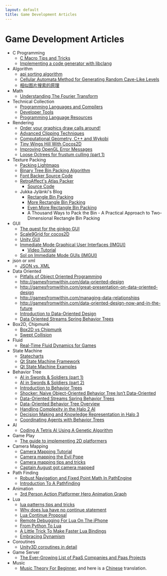 ```yaml
---
layout: default
title: Game Development Articles
---
```


# Game Development Articles

  * C Programming
    * [C Macro Tips and Tricks](http://www.mikeash.com/pyblog/friday-qa-2010-12-31-c-macro-tips-and-tricks.html)
    * [Implementing a code generator with libclang](http://www.altdevblogaday.com/2014/03/05/implementing-a-code-generator-with-libclang/)
  * Algorithm
    * [api sorting algorithm](http://stringoftheseus.com/blog/2011/01/10/api-sorting-algorithms/)
    * [Cellular Automata Method for Generating Random Cave-Like Levels](http://roguebasin.roguelikedevelopment.org/index.php?title=Cellular_Automata_Method_for_Generating_Random_Cave-Like_Levels)
    * [相似图片搜索的原理](http://www.ruanyifeng.com/blog/2011/07/principle_of_similar_image_search.html)
  * Math
    * [Understanding The Fourier Transform](http://altdevblogaday.org/2011/05/17/understanding-the-fourier-transform/)
  * Technical Collection
    * [Programming Languages and Compilers](http://forums.tigsource.com/index.php?topic=49.0)
    * [Developer Tools](http://forums.tigsource.com/index.php?topic=66.0)
    * [Programming Language Resources](http://forums.tigsource.com/index.php?topic=1007.0)
  * Rendering
    * [Order your graphics draw calls around!](http://realtimecollisiondetection.net/blog/?p=86#more-86)
    * [Advanced Clipping Techniques](http://glbook.gamedev.net/moglgp/advclip.asp)
    * [Computational Geometry, C++ and Wykobi](http://www.codeproject.com/KB/recipes/Wykobi.aspx)
    * [Tiny Wings Hill With Cocos2D](http://jpsarda.tumblr.com/post/6171831450/tiny-wings-hills-with-cocos2d)
    * [Improving OpenGL Error Messages](http://altdevblogaday.org/2011/06/23/improving-opengl-error-messages/)
    * [Loose Octrees for frustum culling (part 1)](http://altdevblogaday.com/2011/08/01/loose-octrees-for-frustum-culling-part-1/)
  * Texture Packing
    * [Packing Lightmaps](http://www.blackpawn.com/texts/lightmaps/default.html)
    * [Binary Tree Bin Packing Algorithm](http://codeincomplete.com/posts/2011/5/7/bin_packing/)
    * [Font Backer Source Code](https://github.com/zorbathut/glorp/blob/master/font_baker.cpp)
    * [RetroAffect's Atlas Packer](http://www.retroaffect.com/blog/159/Image_Atlas_Packer/#b)
      * [Source Code](http://code.activestate.com/recipes/442299/)
    * Jukka Jylänki's Blog
      * [Rectangle Bin Packing](http://clb.demon.fi/projects/rectangle-bin-packing)
      * [More Rectangle Bin Packing](http://clb.demon.fi/projects/more-rectangle-bin-packing)
      * [Even More Rectangle Bin Packing](http://clb.demon.fi/projects/even-more-rectangle-bin-packing)
      * A Thousand Ways to Pack the Bin - A Practical Approach to Two-Dimensional Rectangle Bin Packing
  * GUI
    * [The quest for the ginkgo GUI](http://altdevblogaday.com/2011/06/28/the-quest-for-the-ginkgo-gui/)
    * [Scale9Grid for cocos2D](http://jpsarda.tumblr.com/post/9162433577/scale9grid-for-cocos2d)
    * [Unity GUI](http://eej.dk/angryant/wp-content/uploads/2011/04/Unity%20GUI.pdf)
    * [Immediate Mode Graphical User Interfaces (IMGUI)](http://www.mollyrocket.com/forums/viewtopic.php?t=134)
      * [Video Tutorial](http://mollyrocket.com/861)
    * [Sol on Immediate Mode GUIs (IMGUI)](http://sol.gfxile.net/imgui/index.html)
  * json or xml
    * [JSON vs. XML](http://ajaxian.com/archives/json-vs-xml-the-debate)
  * Data Oriented
    * [Pitfalls of Object Oriented Programming](http://research.scee.net/files/presentations/gcapaustralia09/Pitfalls_of_Object_Oriented_Programming_GCAP_09.pdf)
    * http://gamesfromwithin.com/data-oriented-design
    * http://gamesfromwithin.com/great-presentation-on-data-oriented-design
    * http://gamesfromwithin.com/managing-data-relationships
    * http://gamesfromwithin.com/data-oriented-design-now-and-in-the-future
    * [Introduction to Data-Oriented Design](http://publications.dice.se/attachments/Introduction_to_Data-Oriented_Design.pdf)
    * [Data Oriented Streams Spring Behavior Trees](http://altdevblogaday.org/2011/04/24/data-oriented-streams-spring-behavior-trees/)
  * Box2D, Chipmunk
    * [Box2D vs Chipmunk](http://forums.tigsource.com/index.php?topic=9318.0)
    * [Swept Collision](http://www.bulletphysics.org/Bullet/phpBB3/viewtopic.php?f=4&t=1291&view=previous)
  * Fluid
    * [Real-Time Fluid Dynamics for Games](http://www.dgp.toronto.edu/people/stam/reality/Research/pdf/GDC03.pdf)
  * State Machine
    * [Statecharts](http://www.wisdom.weizmann.ac.il/~dharel/SCANNED.PAPERS/Statecharts.pdf)
    * [Qt State Machine Framework](http://doc.qt.nokia.com/latest/statemachine-api.html)
    * [Qt State Machine Examples](http://doc.qt.nokia.com/latest/examples-statemachine.html)
  * Behavior Tree
    * [ AI in Swords & Soldiers (part 1)](http://joostdevblog.blogspot.com/2010/12/ai-in-swords-soldiers-part-1.html)
    * [AI in Swords & Soldiers (part 2)](http://joostdevblog.blogspot.com/2011/01/ai-in-swords-soldiers-part-2.html)
    * [Introduction to Behavior Trees](http://altdevblogaday.com/2011/02/24/introduction-to-behavior-trees/)
    * [Shocker: Naive Object-Oriented Behavior Tree Isn’t Data-Oriented](http://altdevblogaday.com/2011/03/10/shocker-naive-object-oriented-behavior-tree-isnt-data-oriented/)
    * [Data-Oriented Streams Spring Behavior Trees](http://altdevblogaday.com/2011/04/24/data-oriented-streams-spring-behavior-trees/)
    * [Data-Oriented Behavior Tree Overview](http://altdevblogaday.com/2011/07/09/data-oriented-behavior-tree-overview/)
    * [Handling Complexity in the Halo 2 AI](http://www.gamasutra.com/gdc2005/features/20050311/isla_01.shtml)
    * [Decision Making and Knowledge Representation in Halo 3](http://www.bungie.net/images/Inside/publications/presentations/publicationsdes/engineering/nips07.pdf)
    * [Coordinating Agents with Behavior Trees](http://staff.science.uva.nl/~aldersho/GameProgramming/Papers/Coordinating_Agents_with_Behaviour_Trees.pdf)
  * AI
    * [Coding A Tetris AI Using A Genetic Algorithm](http://luckytoilet.wordpress.com/2011/05/27/coding-a-tetris-ai-using-a-genetic-algorithm/)
  * Game Play
    * [The guide to implementing 2D platformers](http://higherorderfun.com/blog/2012/05/20/the-guide-to-implementing-2d-platformers/)
  * Camera Mapping
    * [Camera Mapping Tutorial](http://www.3dfluff.com/cameramapping/cameramappingtut.htm)
    * [Camera mapping the Evil Pope](http://joostdevblog.blogspot.com/2010/10/camera-mapping-evil-pope.html)
    * [Camera mapping tips and tricks](http://joostdevblog.blogspot.com/2010/10/camera-mapping-tips-and-tricks.html)
    * [Captain August got camera mapped](http://joostdevblog.blogspot.com/2010/10/captain-august-got-camera-mapped.html)
  * Path Finding
    * [Robust Navigation and Fixed Point Math In PathEngine](http://aigamedev.com/open/tutorials/robust-fixed-point-navigation/)
    * [Introduction To A Pathfinding](http://www.raywenderlich.com/4946/introduction-to-a-pathfinding)
  * Animation
    * [3rd Person Action Platformer Hero Animation Graph](http://altdevblogaday.org/2011/04/14/3rd-person-action-platformer-hero-animation-graph/)
  * Lua
    * [lua patterns,tips and tricks](http://stackoverflow.com/questions/89523/lua-patterns-tips-and-tricks)
    * [Why does lua have no continue statement](http://stackoverflow.com/questions/3524970/why-does-lua-have-no-continue-statement)
    * [Lua Continue Proposal](http://lua-users.org/wiki/ContinueProposal)
    * [Remote Debugging For Lua On The iPhone](http://www.grzmobile.com/blog/2009/12/29/remote-debugging-for-lua-on-the-iphone.html)
    * [From Python To Lua](http://altdevblogaday.org/2011/06/23/from-python-to-lua/)
    * [A Little Trick To Make Faster Lua Bindings](http://altdevblogaday.com/2011/08/06/a-little-trick-to-make-faster-lua-bindings/)
    * [Embracing Dynamism](http://www.altdevblogaday.com/2012/05/05/embracing-dynamism/)
  * Coroutines
    * [Unity3D coroutines in detail](http://altdevblogaday.com/2011/07/07/unity3d-coroutines-in-detail/)
  * Game Server
    * [The Ever-Growing List of PaaS Companies and Paas Projects](http://upon2020.com/2011/04/the-ever-growing-list-of-paas-companies-and-paas-projects/)
  * Music
    * [Music Theory For Beginner](http://www.whitakerblackall.com/blog/music-theory-for-beginners/), and here is a [Chinese](http://heikezhi.com/2011/03/26/music-theory-for-beginners/) translation.
